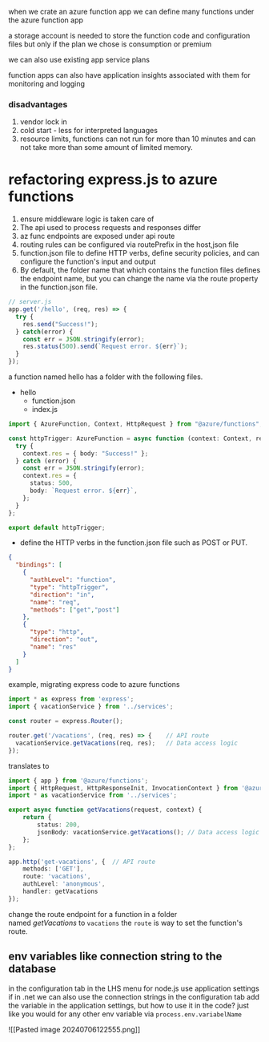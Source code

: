 when we crate an azure function app we can define many functions under the azure function app

a storage account is needed to store the function code and configuration files
but only if the plan we chose is consumption or premium

we can also use existing app service plans

function apps can also have application insights associated with them for monitoring and logging

### disadvantages
1. vendor lock in
2. cold start - less for interpreted languages
3. resource limits, functions can not run for more than 10 minutes and can not take more than some amount of limited memory.
# refactoring express.js to azure functions

1. ensure middleware logic is taken care of
2. The api used to process requests and responses differ
3. az func endpoints are exposed under api route
4. routing rules can be configured via routePrefix in the host,json file
5. function.json file to define HTTP verbs, define security policies, and can configure the function's input and output
6. By default, the folder name that which contains the function files defines the endpoint name, but you can change the name via the route property in the function.json file.

```js
// server.js
app.get('/hello', (req, res) => {
  try {
    res.send("Success!");
  } catch(error) {
    const err = JSON.stringify(error);
    res.status(500).send(`Request error. ${err}`);
  }
});
```

a function named hello has a folder with the following files.

- hello
    - function.json
    - index.js

```ts
import { AzureFunction, Context, HttpRequest } from "@azure/functions";

const httpTrigger: AzureFunction = async function (context: Context, req: HttpRequest): Promise<void> {
  try {
    context.res = { body: "Success!" };
  } catch (error) {
    const err = JSON.stringify(error);
    context.res = {
      status: 500,
      body: `Request error. ${err}`,
    };
  }
};

export default httpTrigger;
```

- define the HTTP verbs in the function.json file such as POST or PUT.

```json
{
  "bindings": [
    {
      "authLevel": "function",
      "type": "httpTrigger",
      "direction": "in",
      "name": "req",
      "methods": ["get","post"]
    },
    {
      "type": "http",
      "direction": "out",
      "name": "res"
    }
  ]
}
```

example, migrating express code to azure functions

```js
import * as express from 'express';
import { vacationService } from '../services';

const router = express.Router();

router.get('/vacations', (req, res) => {    // API route
  vacationService.getVacations(req, res);   // Data access logic
});
```

translates to

```ts
import { app } from '@azure/functions';
import { HttpRequest, HttpResponseInit, InvocationContext } from '@azure/functions';
import * as vacationService from '../services';

export async function getVacations(request, context) {
    return {
        status: 200,
        jsonBody: vacationService.getVacations(); // Data access logic
    };
};

app.http('get-vacations', {  // API route
    methods: ['GET'],
    route: 'vacations',
    authLevel: 'anonymous',
    handler: getVacations
});
```

change the route endpoint for a function in a folder named _getVacations_ to `vacations`
the `route` is way to set the function's route.

## env variables like connection string to the database
in the configuration tab in the LHS menu
for node.js use application settings
if in .net we can also use the connection strings in the configuration tab
add the variable in the application settings, but how to use it in the code?
just like you would for any other env variable via `process.env.variabelName`

![[Pasted image 20240706122555.png]]
